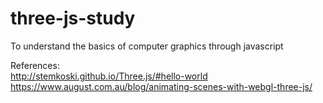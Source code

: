 # three-js-study
To understand the basics of computer graphics through javascript

References: 
<br>
http://stemkoski.github.io/Three.js/#hello-world
https://www.august.com.au/blog/animating-scenes-with-webgl-three-js/
